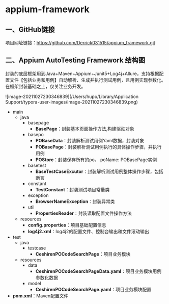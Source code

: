 # appium-framework

## 一、GitHub链接

项目网址链接：https://github.com/Derrick031515/appium_framework.git

## 二、Appium AutoTesting Framework 结构图

封装的底层框架用到Java+Maven+Appium+Junit5+Log4j+Allure，支持根据配置文件【包括业务和用例】自动解析、生成并执行测试用例，且用例实现参数化。在框架封装基础之上，仅关注业务开发。<br />

![image-20211027230346839](/Users/hupo/Library/Application Support/typora-user-images/image-20211027230346839.png)

- main
  - java
    - basepage
      - **BasePage**：封装基本页面操作方法,构建驱动对象
    - basepo
      - **POBaseData**：封装解析测试用例Yaml数据，封装对象
      - **POBasePage**：封装解析测试用例执行的具体操作步骤，并执行用例
      - **POStore**：封装保存所有的po， poName: POBasePage实例
    - basetest
      - **BaseTestCaseExcutor**：封装解析测试用例整体操作步骤，包括断言
    - constant
      - **TestConstant**：封装测试项目常量类
    - exception
      - **BrowserNameException**：封装异常类
    - util
      - **PropertiesReader**：封装读取配置文件操作方法
  - resources
    - **config.properties**：项目基础配置信息
    - **log4j2.xml**：log4j2的配置文件、控制台输出和文件滚动输出
- test
  - java
    - testcase
      - **CeshirenPOCodeSearchPage**：项目业务模块
  - resources
    - data
      - **CeshirenPOCodeSearchPageData.yaml**：项目业务模块用例参数化数据
    - model
      - **CeshirenPOCodeSearchPage.yaml**：项目业务模块配置
- **pom.xml**：Maven配置文件<a name="YoWRl"></a>